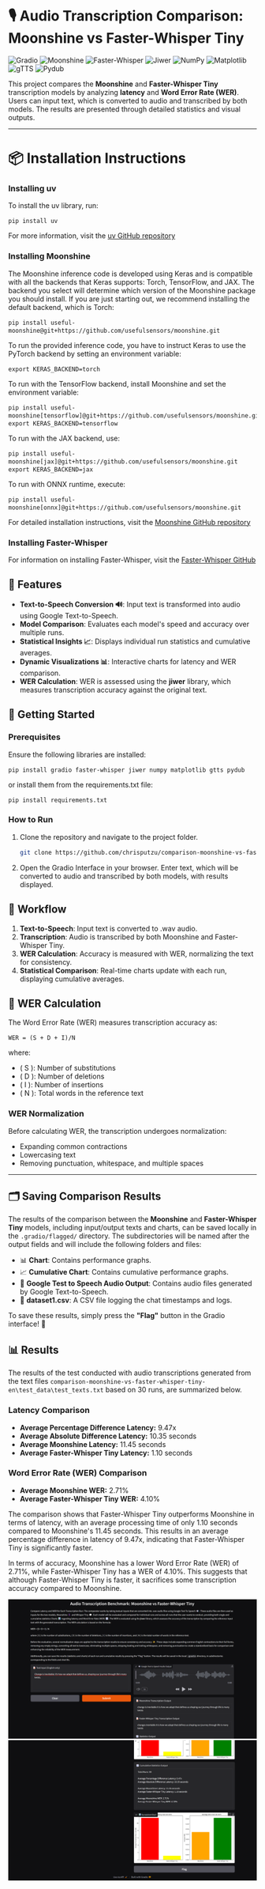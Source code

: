 # 🎙️ Audio Transcription Comparison: Moonshine vs Faster-Whisper Tiny

![Gradio](https://img.shields.io/badge/gradio-%23FF4B00.svg?style=for-the-badge&logo=gradio&logoColor=white)
![Moonshine](https://img.shields.io/badge/moonshine-%231DA57A.svg?style=for-the-badge&logo=moonshine&logoColor=white)
![Faster-Whisper](https://img.shields.io/badge/faster--whisper-%2300A6D6.svg?style=for-the-badge&logo=whisper&logoColor=white)
![Jiwer](https://img.shields.io/badge/jiwer-%234B0082.svg?style=for-the-badge&logoColor=white)
![NumPy](https://img.shields.io/badge/numpy-%23013243.svg?style=for-the-badge&logo=numpy&logoColor=white)
![Matplotlib](https://img.shields.io/badge/matplotlib-%23ffffff.svg?style=for-the-badge&logo=matplotlib&logoColor=black)
![gTTS](https://img.shields.io/badge/gTTS-%23E03C31.svg?style=for-the-badge&logoColor=white)
![Pydub](https://img.shields.io/badge/pydub-%23D55E2D.svg?style=for-the-badge&logoColor=white)

This project compares the **Moonshine** and **Faster-Whisper Tiny** transcription models by analyzing **latency** and **Word Error Rate (WER)**. Users can input text, which is converted to audio and transcribed by both models. The results are presented through detailed statistics and visual outputs.

---

# 📦 Installation Instructions

### Installing uv
To install the uv library, run:

```
pip install uv
```
For more information, visit the [uv GitHub repository](https://github.com/astral-sh/uv)

### Installing Moonshine
The Moonshine inference code is developed using Keras and is compatible with all the backends that Keras supports: Torch, TensorFlow, and JAX. The backend you select will determine which version of the Moonshine package you should install. If you are just starting out, we recommend installing the default backend, which is Torch:

```
pip install useful-moonshine@git+https://github.com/usefulsensors/moonshine.git
```
To run the provided inference code, you have to instruct Keras to use the PyTorch backend by setting an environment variable:
```
export KERAS_BACKEND=torch
```

To run with the TensorFlow backend, install Moonshine and set the environment variable:
```
pip install useful-moonshine[tensorflow]@git+https://github.com/usefulsensors/moonshine.git
export KERAS_BACKEND=tensorflow
```
To run with the JAX backend, use:
```
pip install useful-moonshine[jax]@git+https://github.com/usefulsensors/moonshine.git
export KERAS_BACKEND=jax
```

To run with ONNX runtime, execute:
```
pip install useful-moonshine[onnx]@git+https://github.com/usefulsensors/moonshine.git
```
For detailed installation instructions, visit the [Moonshine GitHub repository](https://github.com/usefulsensors/moonshine/tree/main)

### Installing Faster-Whisper
For information on installing Faster-Whisper, visit the [Faster-Whisper GitHub](https://github.com/openai/whisper)

## 🌟 Features

- **Text-to-Speech Conversion 🔊**: Input text is transformed into audio using Google Text-to-Speech.
- **Model Comparison**: Evaluates each model's speed and accuracy over multiple runs.
- **Statistical Insights 📈**: Displays individual run statistics and cumulative averages.
- **Dynamic Visualizations 📊**: Interactive charts for latency and WER comparison.
- **WER Calculation**: WER is assessed using the **jiwer** library, which measures transcription accuracy against the original text.

## 📜 Getting Started

### Prerequisites

Ensure the following libraries are installed:

```
pip install gradio faster-whisper jiwer numpy matplotlib gtts pydub
```

or install them from the requirements.txt file:

```
pip install requirements.txt
```


### How to Run

1. Clone the repository and navigate to the project folder.
   ```bash
   git clone https://github.com/chrisputzu/comparison-moonshine-vs-faster-whisper-tiny-en.git
   ```

2. Open the Gradio Interface in your browser. Enter text, which will be converted to audio and transcribed by both models, with results displayed.

## 🧩 Workflow

1. **Text-to-Speech**: Input text is converted to .wav audio.
2. **Transcription**: Audio is transcribed by both Moonshine and Faster-Whisper Tiny.
3. **WER Calculation**: Accuracy is measured with WER, normalizing the text for consistency.
4. **Statistical Comparison**: Real-time charts update with each run, displaying cumulative averages.

## 🧮 WER Calculation

The Word Error Rate (WER) measures transcription accuracy as:

```
WER = (S + D + I)/N
```

where:

- \( S \): Number of substitutions
- \( D \): Number of deletions
- \( I \): Number of insertions
- \( N \): Total words in the reference text

### WER Normalization

Before calculating WER, the transcription undergoes normalization:

- Expanding common contractions
- Lowercasing text
- Removing punctuation, whitespace, and multiple spaces
---

## 🗂️ Saving Comparison Results

The results of the comparison between the **Moonshine** and **Faster-Whisper Tiny** models, including input/output texts and charts, can be saved locally in the `.gradio/flagged/` directory. The subdirectories will be named after the output fields and will include the following folders and files:

- 📊 **Chart**: Contains performance graphs.
- 📈 **Cumulative Chart**: Contains cumulative performance graphs.
- 🎤 **Google Test to Speech Audio Output**: Contains audio files generated by Google Text-to-Speech.
- 📅 **dataset1.csv**: A CSV file logging the chat timestamps and logs.

To save these results, simply press the **"Flag"** button in the Gradio interface! 🚩

## 📊 Results

The results of the test conducted with audio transcriptions generated from the text files `comparison-moonshine-vs-faster-whisper-tiny-en\test_data\test_texts.txt` based on 30 runs, are summarized below.

### Latency Comparison
- **Average Percentage Difference Latency:** 9.47x
- **Average Absolute Difference Latency:** 10.35 seconds
- **Average Moonshine Latency:** 11.45 seconds
- **Average Faster-Whisper Tiny Latency:** 1.10 seconds

### Word Error Rate (WER) Comparison
- **Average Moonshine WER:** 2.71%
- **Average Faster-Whisper Tiny WER:** 4.10%

The comparison shows that Faster-Whisper Tiny outperforms Moonshine in terms of latency, with an average processing time of only 1.10 seconds compared to Moonshine's 11.45 seconds. This results in an average percentage difference in latency of 9.47x, indicating that Faster-Whisper Tiny is significantly faster.

In terms of accuracy, Moonshine has a lower Word Error Rate (WER) of 2.71%, while Faster-Whisper Tiny has a WER of 4.10%. This suggests that although Faster-Whisper Tiny is faster, it sacrifices some transcription accuracy compared to Moonshine.


![Cumulative Latency and WER Comparison 1](results_img1.png)
![Cumulative Latency and WER Comparison 2](results_img2.png)




